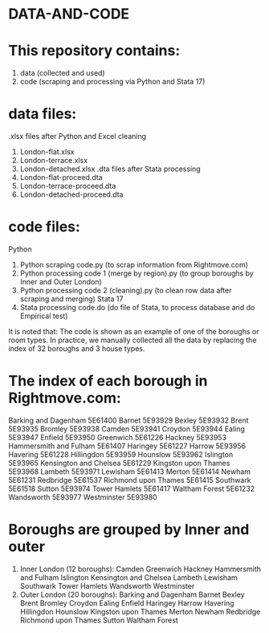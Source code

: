 # DATA-AND-CODE
# This repository contains:
1. data (collected and used)
2. code (scraping and processing via Python and Stata 17)

# data files: 
.xlsx files after Python and Excel cleaning
1. London-flat.xlsx
2. London-terrace.xlsx
3. London-detached.xlsx
.dta files after Stata processing
4. London-flat-proceed.dta
5. London-terrace-proceed.dta
6. London-detached-proceed.dta

# code files:
Python
1. Python scraping code.py (to scrap information from Rightmove.com)
2. Python processing code 1 (merge by region).py (to group boroughs by Inner and Outer London)
3. Python processing code 2 (cleaning).py (to clean row data after scraping and merging)
Stata 17
4. Stata processing code.do (do file of Stata, to process database and do Empirical test)

It is noted that:
The code is shown as an example of one of the boroughs or room types. 
In practice, we manually collected all the data by replacing the index of 32 boroughs and 3 house types.

# The index of each borough in Rightmove.com:
Barking and Dagenham  5E61400
Barnet 5E93929
Bexley 5E93932
Brent 5E93935
Bromley 5E93938
Camden 5E93941
Croydon 5E93944
Ealing 5E93947
Enfield 5E93950
Greenwich 5E61226
Hackney 5E93953
Hammersmith and Fulham 5E61407
Haringey 5E61227
Harrow 5E93956
Havering 5E61228
Hillingdon 5E93959
Hounslow 5E93962
Islington 5E93965
Kensington and Chelsea 5E61229
Kingston upon Thames 5E93968
Lambeth 5E93971
Lewisham 5E61413
Merton 5E61414
Newham 5E61231
Redbridge 5E61537
Richmond upon Thames 5E61415
Southwark 5E61518
Sutton 5E93974
Tower Hamlets 5E61417
Waltham Forest 5E61232
Wandsworth 5E93977
Westminster 5E93980

# Boroughs are grouped by Inner and outer
1. Inner London (12 boroughs):
Camden
Greenwich
Hackney
Hammersmith and Fulham
Islington
Kensington and Chelsea
Lambeth
Lewisham
Southwark
Tower Hamlets
Wandsworth
Westminster
2. Outer London (20 boroughs):
Barking and Dagenham
Barnet
Bexley
Brent
Bromley
Croydon
Ealing
Enfield
Haringey
Harrow
Havering
Hillingdon
Hounslow
Kingston upon Thames
Merton
Newham
Redbridge
Richmond upon Thames
Sutton
Waltham Forest

